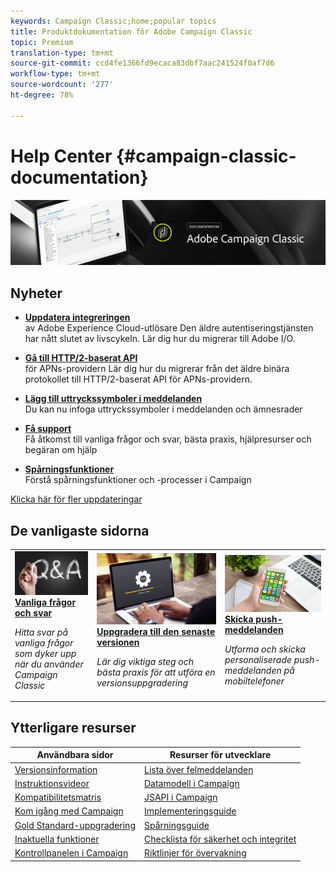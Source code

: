 ```yaml
---
keywords: Campaign Classic;home;popular topics
title: Produktdokumentation för Adobe Campaign Classic
topic: Premium
translation-type: tm+mt
source-git-commit: ccd4fe1366fd9ecaca83dbf7aac241524f0af7d6
workflow-type: tm+mt
source-wordcount: '277'
ht-degree: 78%

---
```



# Help Center {#campaign-classic-documentation}

![](platform/using/assets/do-not-localize/banner_acc_doc.jpg)

## Nyheter

* **[Uppdatera integreringen](integrations/using/configuring-adobe-io.md)**<br/>av Adobe Experience Cloud-utlösare Den äldre autentiseringstjänsten har nått slutet av livscykeln. Lär dig hur du migrerar till Adobe I/O.

* **[Gå till HTTP/2-baserat API](https://helpx.adobe.com/se/campaign/kb/migrate-to-apns-http2.html)**<br/> för APNs-providern Lär dig hur du migrerar från det äldre binära protokollet till HTTP/2-baserat API för APNs-providern.

* **[Lägg till uttryckssymboler i meddelanden](delivery/using/defining-the-email-content.md#inserting-emoticons)**<br/>Du kan nu infoga uttryckssymboler i meddelanden och ämnesrader

* **[Få support](https://helpx.adobe.com/se/campaign/kb/ac-support.html)**<br/>
Få åtkomst till vanliga frågor och svar, bästa praxis, hjälpresurser och begäran om hjälp

* **[Spårningsfunktioner](https://helpx.adobe.com/se/campaign/kb/acc-tracking.html)**<br/>
Förstå spårningsfunktioner och -processer i Campaign

[Klicka här för fler uppdateringar](/help/rn/using/documentation-updates.md)

## De vanligaste sidorna

<table>
<tr>
  <td>
    <a href="platform/using/common-questions.md">
      <img alt="Vanliga frågor och svar " src="platform/using/assets/FAQ.png"/>
    </a>
    <div>
      <a href="platform/using/common-questions.md">
    <strong>Vanliga frågor och svar</strong>
    </a>
    </div>
    <p>
    <em>Hitta svar på vanliga frågor som dyker upp när du använder Campaign Classic</em>
    <p>
  </td>
   <td>
    <a href="https://helpx.adobe.com/se/campaign/kb/acc-build-upgrade.html">
      <img alt="Versionsuppgradering" src="platform/using/assets/upgrade.png" />
    </a>
    <div>
      <a href="https://helpx.adobe.com/se/campaign/kb/acc-build-upgrade.html">
    <strong>Uppgradera till den senaste versionen</strong>
    </a>
    </div>
    <p>
    <em>Lär dig viktiga steg och bästa praxis för att utföra en versionsuppgradering</em>
    <p>
  </td>
  <td>
    <a href="delivery/using/creating-notifications.md">
       <img alt="Push-meddelanden" src="platform/using/assets/push.png" />
    </a>
    <div>
       <a href="delivery/using/creating-notifications.md">
    <strong>Skicka push-meddelanden</strong>
    </a>
    </div>
    <p>
    <em>Utforma och skicka personaliserade push-meddelanden på mobiltelefoner</em>
    <p>
  </td>
</tr>
</table>

## Ytterligare resurser

| Användbara sidor | Resurser för utvecklare |
|---|---|
| [Versionsinformation](/help/rn/using/latest-release.md) | [Lista över felmeddelanden](https://docs.adobe.com/content/help/en/campaign-classic/technicalresources/error_messages/error_codes.html) |
| [Instruktionsvideor](https://docs.adobe.com/content/help/sv-SE/campaign-classic-learn/tutorials/overview.html) | [Datamodell i Campaign](configuration/using/about-data-model.md) |
| [Kompatibilitetsmatris](https://helpx.adobe.com/se/campaign/kb/compatibility-matrix.html) | [JSAPI i Campaign](https://docs.adobe.com/content/help/en/campaign-classic/technicalresources/api/p-1.html) |
| [Kom igång med Campaign](platform/using/about-adobe-campaign-classic.md) | [Implementeringsguide](https://helpx.adobe.com/se/campaign/kb/acc-implementation.html) |
| [Gold Standard-uppgradering](https://helpx.adobe.com/se/campaign/kb/gold-standard.html) | [Spårningsguide](https://helpx.adobe.com/se/campaign/kb/acc-tracking.html) |
| [Inaktuella funktioner](https://helpx.adobe.com/se/campaign/kb/deprecated-and-removed-features.html) | [Checklista för säkerhet och integritet](https://helpx.adobe.com/se/campaign/kb/acc-security.html) |
| [Kontrollpanelen i Campaign](https://docs.adobe.com/content/help/sv-SE/control-panel/using/control-panel-home.html) | [Riktlinjer för övervakning](production/using/monitoring-guidelines.md) |
